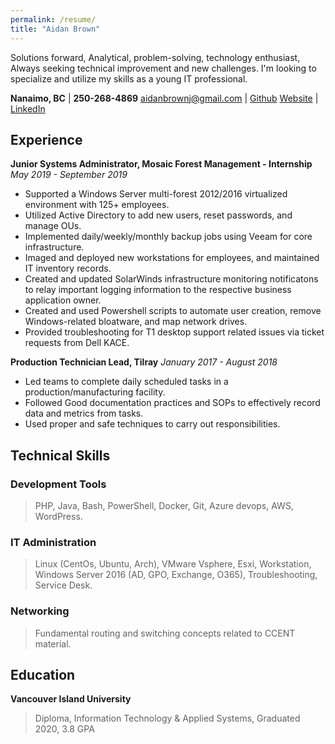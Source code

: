 ```yaml
---
permalink: /resume/
title: "Aidan Brown"
---
```



Solutions forward, Analytical, problem-solving, technology enthusiast,
Always seeking technical improvement and new challenges. I'm looking to specialize
and utilize my skills as a young IT professional.


**Nanaimo, BC**                   |  **250-268-4869**
aidanbrownj@gmail.com             |  [Github](https://github.com/h4wk590) 
[Website](aidanb.net)             |  [LinkedIn](https://ca.linkedin.com/in/aidan-brown-8312a7181)

## Experience

**Junior Systems Administrator, Mosaic Forest Management - Internship**
*May 2019 - September 2019*

- Supported a Windows Server multi-forest 2012/2016 virtualized environment with 125+ employees.
- Utilized Active Directory to add new users, reset passwords, and manage OUs.
- Implemented daily/weekly/monthly backup jobs using Veeam for core infrastructure.
- Imaged and deployed new workstations for employees, and maintained IT inventory records.
- Created and updated SolarWinds infrastructure monitoring notificatons to relay important logging information to the respective business application owner.
- Created and used Powershell scripts to automate user creation, remove Windows-related bloatware, and map network drives.
- Provided troubleshooting for T1 desktop support related issues via ticket requests from Dell KACE. 

**Production Technician Lead, Tilray**
*January 2017 - August 2018*

- Led teams to complete daily scheduled tasks in a production/manufacturing facility. 
- Followed Good documentation practices and SOPs to effectively record data and metrics from tasks. 
- Used proper and safe techniques to carry out responsibilities. 

## Technical Skills

### Development Tools

> PHP, Java, Bash, PowerShell,
> Docker, Git, Azure devops,
> AWS, WordPress.

### IT Administration

> Linux (CentOs, Ubuntu, Arch),
> VMware Vsphere, Esxi, Workstation,
> Windows Server 2016 (AD, GPO, Exchange, O365),
> Troubleshooting, Service Desk.

### Networking

> Fundamental routing and switching concepts related to CCENT material.

## Education

**Vancouver Island University**
> Diploma, Information Technology & Applied Systems,
> Graduated 2020, 3.8 GPA




